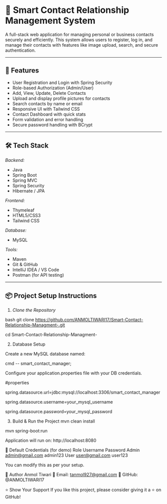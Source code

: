 # 📇 Smart Contact Relationship Management System

A full-stack web application for managing personal or business contacts securely and efficiently. This system allows users to register, log in, and manage their contacts with features like image upload, search, and secure authentication.

---

## 🚀 Features

- User Registration and Login with Spring Security
- Role-based Authorization (Admin/User)
- Add, View, Update, Delete Contacts
- Upload and display profile pictures for contacts
- Search contacts by name or email
- Responsive UI with Tailwind CSS
- Contact Dashboard with quick stats
- Form validation and error handling
- Secure password handling with BCrypt

---

## 🛠 Tech Stack

*Backend:*
- Java
- Spring Boot
- Spring MVC
- Spring Security
- Hibernate / JPA

*Frontend:*
- Thymeleaf
- HTML5/CSS3
- Tailwind CSS

*Database:*
- MySQL

*Tools:*
- Maven
- Git & GitHub
- IntelliJ IDEA / VS Code
- Postman (for API testing)

---

## 📦 Project Setup Instructions

1. *Clone the Repository*

bash
git clone https://github.com/ANMOLTIWARI17/Smart-Contact-Relationship-Managment-.git

cd Smart-Contact-Relationship-Managment-

2. Database Setup

Create a new MySQL database named:

cmd --  smart_contact_manager;

Configure your application.properties file with your DB credentials.

#properties

spring.datasource.url=jdbc:mysql://localhost:3306/smart_contact_manager

spring.datasource.username=your_mysql_username

spring.datasource.password=your_mysql_password


3. Build & Run the Project
mvn clean install

mvn spring-boot:run

Application will run on: http://localhost:8080


🔐 Default Credentials (for demo)
Role	Username	Password
Admin	admin@gmail.com	admin123
User	user@gmail.com	user123

You can modify this as per your setup.

👤 Author
Anmol Tiwari
📧 Email: tanmol927@gmail.com
🔗 GitHub: @ANMOLTIWARI17

⭐ Show Your Support
If you like this project, please consider giving it a ⭐ on GitHub!
